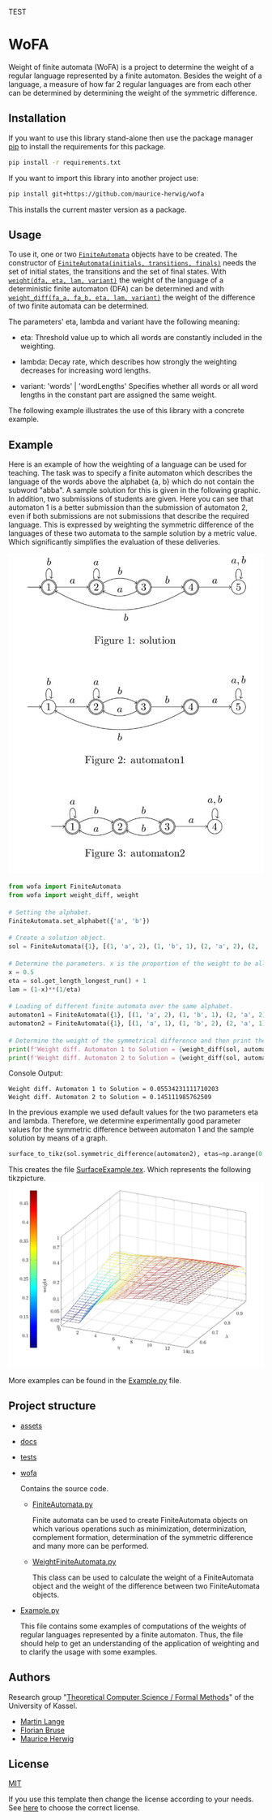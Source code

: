 TEST
# WoFA
Weight of finite automata (WoFA) is a project to determine the weight of a regular language represented by a finite automaton. Besides the weight of a language, a measure of how far 2 regular languages are from each other can be determined by determining the weight of the symmetric difference. 

## Installation

If you want to use this library stand-alone then use the package manager [pip](https://pip.pypa.io/en/stable/) to install the requirements for this package.

```bash
pip install -r requirements.txt 
```

If you want to import this library into another project use:

````bash
pip install git+https://github.com/maurice-herwig/wofa
````
This installs the current master version as a package.

## Usage

To use it, one or two [```FiniteAutomata```](./wofa/FiniteAutomata.py) objects have to be created. The constructor of [```FiniteAutomata(initials, transitions, finals)```](./wofa/FiniteAutomata.py)  needs the set of initial states, the transitions and the set of final states. With [```weight(dfa, eta, lam, variant)```](./wofa/WeightFiniteAutomata.py) the weight of the language of a deterministic finite automaton (DFA) can be determined and with [```weight_diff(fa_a, fa_b, eta, lam, variant)```](./wofa/WeightFiniteAutomata.py) the weight of the difference of two finite automata can be determined. 

The parameters' eta, lambda and variant have the following meaning:
- eta: Threshold value up to which all words are constantly included in the weighting.

- lambda: Decay rate, which describes how strongly the weighting decreases for increasing word lengths. 

- variant: 'words' | 'wordLengths' Specifies whether all words or all word lengths in the constant part are assigned the same weight.

The following example illustrates the use of this library with a concrete example.

## Example
Here is an example of how the weighting of a language can be used for teaching. The task was to specify a finite automaton which describes the language of the words above the alphabet {a, b} which do not contain the subword "abba". A sample solution for this is given in the following graphic. In addition, two submissions of students are given. Here you can see that automaton 1 is a better submission than the submission of automaton 2, even if both submissions are not submissions that describe the required language. This is expressed by weighting the symmetric difference of the languages of these two automata to the sample solution by a metric value. Which significantly simplifies the evaluation of these deliveries. 

![](./assets/ExampleAutomatas.jpg)

```python   
from wofa import FiniteAutomata
from wofa import weight_diff, weight

# Setting the alphabet.
FiniteAutomata.set_alphabet({'a', 'b'})

# Create a solution object.
sol = FiniteAutomata({1}, [(1, 'a', 2), (1, 'b', 1), (2, 'a', 2), (2, 'b', 3), (3, 'a', 2), (3, 'b', 4), (4, 'b', 1)], {1, 2, 3, 4})

# Determine the parameters. x is the proportion of the weight to be allocated to the constant part.
x = 0.5
eta = sol.get_length_longest_run() + 1
lam = (1-x)**(1/eta)

# Loading of different finite automata over the same alphabet.
automaton1 = FiniteAutomata({1}, [(1, 'a', 2), (1, 'b', 1), (2, 'a', 2), (2, 'b', 3), (3, 'a', 2), (3, 'b', 4), (4, 'b', 4), (4, 'b', 2)], {2, 3, 4}))
automaton2 = FiniteAutomata({1}, [(1, 'a', 1), (1, 'b', 2), (2, 'a', 1), (2, 'b', 3),              (3, 'b', 2)                          ], {1, 2, 3}))

# Determine the weight of the symmetrical difference and then print the result.
print(f'Weight diff. Automaton 1 to Solution = {weight_diff(sol, automaton1, eta, lam, "words")[2]}')
print(f'Weight diff. Automaton 2 to Solution = {weight_diff(sol, automaton2, eta, lam, "words")[2]}')

```

Console Output: 
```
Weight diff. Automaton 1 to Solution = 0.05534231111710203
Weight diff. Automaton 2 to Solution = 0.145111985762509
```
In the previous example we used default values for the two parameters eta and lambda. Therefore, we determine experimentally good parameter values for the symmetric difference between automaton 1 and the sample solution by means of a graph.
```python   
surface_to_tikz(sol.symmetric_difference(automaton2), etas=np.arange(0, 15), num_lams=30, directory="assets", file_name='SurfaceExample', variant='words', log_scale_fac=4, labels=[0, 0.02, 0.05, 0.1, 0.2, 0.4, 0.7, 1]
```
This creates the file [SurfaceExample.tex](./assets/SurfaceExample.tex). Which represents the following tikzpicture.
![](./assets/SurfaceExample.jpg)

More examples can be found in the [Example.py](./Example.py) file.

## Project structure
- [assets](./assets)

- [docs](./docs)

- [tests](./tests)

- [wofa](./wofa)

  Contains the source code.
    - [FiniteAutomata.py](./wofa/FiniteAutomata.py)

      Finite automata can be used to create FiniteAutomata objects on which various operations such as minimization, determinization, complement formation, determination of the symmetric difference and many more can be performed. 

  - [WeightFiniteAutomata.py](./wofa/WeightFiniteAutomata.py)

    This class can be used to calculate the weight of a FiniteAutomata object and the weight of the difference between two FiniteAutomata objects.


- [Example.py](./Example.py)

  This file contains some examples of computations of the weights of regular languages represented by a finite automaton. Thus, the file should help to get an understanding of the application of weighting and to clarify the usage with some examples.  

## Authors

Research group "[Theoretical Computer Science / Formal Methods](https://www.uni-kassel.de/eecs/fmv/ueber-uns)" of the University of Kassel.

- [Martin Lange](https://www.uni-kassel.de/eecs/fmv/team/detailansicht?tx_ukpersons_personfunctiondetail%5BpersonFunction%5D=105&cHash=d4aafd324e09a6f60e57566642936ee3)
- [Florian Bruse](https://www.uni-kassel.de/eecs/fmv/team/detailansicht?tx_ukpersons_personfunctiondetail%5BpersonFunction%5D=107&cHash=13125e24f465be73259db38fd7f9891e)
- [Maurice Herwig](https://www.uni-kassel.de/eecs/fmv/team/detailansicht?tx_ukpersons_personfunctiondetail%5BpersonFunction%5D=497&cHash=1c737081a13775b82036f707dc667f39)



## License
[MIT](https://choosealicense.com/licenses/mit/) 

If you use this template then change the license according to your needs. 
See [here](https://choosealicense.com/) to choose the correct license.
